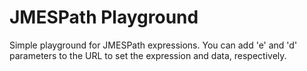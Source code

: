 # JMESPath Playground

Simple playground for JMESPath expressions. You can add 'e' and 'd' parameters to the URL to set the expression and data, respectively.
